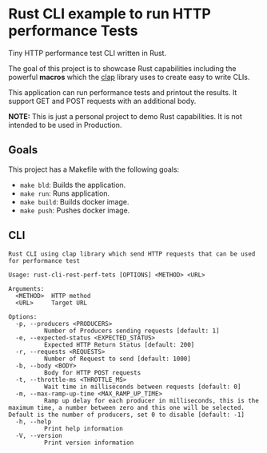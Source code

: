# Rust CLI example to run HTTP performance Tests

Tiny HTTP performance test CLI written in Rust.

The goal of this project is to showcase Rust capabilities including the powerful **macros** which the [clap](https://github.com/clap-rs/clap) library uses to create easy to write CLIs.

This application can run performance tests and printout the results. It support GET and POST requests with an additional body.

**NOTE:** This is just a personal project to demo Rust capabilities. It is not intended to be used in Production.

## Goals

This project has a Makefile with the following goals:

- `make bld`: Builds the  application.
- `make run`: Runs application.
- `make build`: Builds docker image.
- `make push`: Pushes docker image.

## CLI


```
Rust CLI using clap library which send HTTP requests that can be used for performance test

Usage: rust-cli-rest-perf-tets [OPTIONS] <METHOD> <URL>

Arguments:
  <METHOD>  HTTP method
  <URL>     Target URL

Options:
  -p, --producers <PRODUCERS>
          Number of Producers sending requests [default: 1]
  -e, --expected-status <EXPECTED_STATUS>
          Expected HTTP Return Status [default: 200]
  -r, --requests <REQUESTS>
          Number of Request to send [default: 1000]
  -b, --body <BODY>
          Body for HTTP POST requests
  -t, --throttle-ms <THROTTLE_MS>
          Wait time in milliseconds between requests [default: 0]
  -m, --max-ramp-up-time <MAX_RAMP_UP_TIME>
          Ramp up delay for each producer in milliseconds, this is the maximum time, a number between zero and this one will be selected. Default is the number of producers, set 0 to disable [default: -1]
  -h, --help
          Print help information
  -V, --version
          Print version information
```